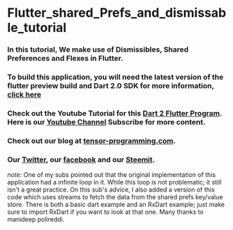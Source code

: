 # Flutter_shared_Prefs_and_dismissable_tutorial

### In this tutorial, We make use of Dismissibles, Shared Preferences and Flexes in Flutter. 

### To build this application, you will need the latest version of the flutter preview build and Dart 2.0 SDK for more information, [click here](https://github.com/flutter/flutter/wiki/Trying-the-preview-of-Dart-2-in-Flutter)
### Check out the Youtube Tutorial for this [Dart 2 Flutter Program](https://youtu.be/IvrAAMQnj4k). Here is our [Youtube Channel](https://www.youtube.com/channel/UCYqCZOwHbnPwyjawKfE21wg) Subscribe for more content.

### Check out our blog at [tensor-programming.com](http://tensor-programming.com/).

### Our [Twitter](https://twitter.com/TensorProgram), our [facebook](https://www.facebook.com/Tensor-Programming-1197847143611799/) and our [Steemit](https://steemit.com/@tensor).

*note:* One of my subs pointed out that the original implementation of this application had a infinite loop in it.  While this loop is not problematic; it still isn't a great practice.  On this sub's advice, I also added a version of this code which uses streams to fetch the data from the shared prefs key/value store.  There is both a basic dart example and an RxDart example; just make sure to import RxDart if you want to look at that one.  Many thanks to manideep polireddi. 
